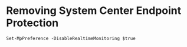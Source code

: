 # Removing System Center Endpoint Protection

```
Set-MpPreference -DisableRealtimeMonitoring $true
```

